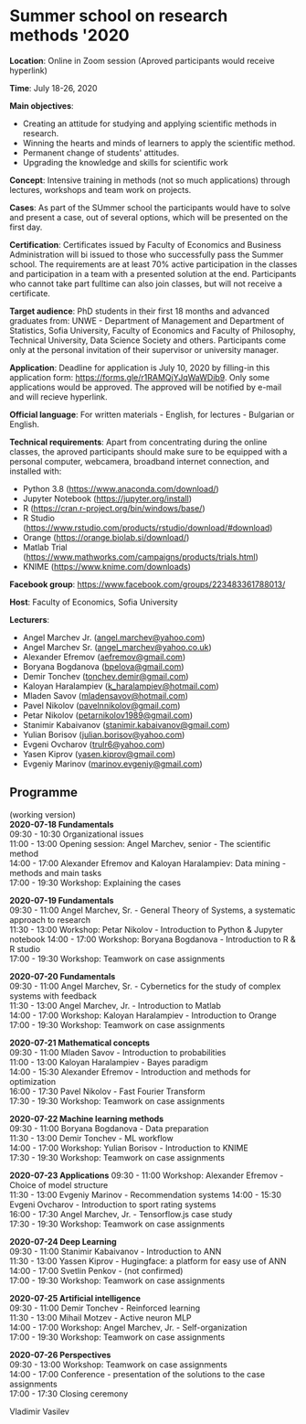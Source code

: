 # Summer school on research methods '2020

**Location**: Online in Zoom session (Aproved participants would receive hyperlink)

**Time**: July 18-26, 2020 

**Main objectives**:
* Creating an attitude for studying and applying scientific methods in research.
* Winning the hearts and minds of learners to apply the scientific method.
* Permanent change of students' attitudes.
* Upgrading the knowledge and skills for scientific work

**Concept**: Intensive training in methods (not so much applications) through lectures, workshops and team work on projects. 

**Cases**: As part of the SUmmer school the participants would have to solve and present a case, out of several options, which will be presented on the first day.

**Certification**: Certificates issued by Faculty of Economics and Business Administration will bi issued to those who successfully pass the Summer school. The requirements are at least 70% active participation in the classes and participation in a team with a presented solution at the end. Participants who cannot take part fulltime can also join classes, but will not receive a certificate.

**Target audience**: PhD students in their first 18 months and advanced graduates from: UNWE - Department of Management and Department of Statistics, Sofia University, Faculty of Economics and Faculty of Philosophy, Technical University, Data Science Society and others. Participants come only at the personal invitation of their supervisor or university manager. 

**Application**: Deadline for application is July 10, 2020 by filling-in this application form: https://forms.gle/r1RAMQjYJqWaWDib9. Only some applications would be approved. The approved will be notified by e-mail and will recieve hyperlink.

**Official language**: For written materials - English, for lectures - Bulgarian or English.

**Technical requirements**: Apart from concentrating during the online classes, the aproved participants should make sure to be equipped with a personal computer, webcamera, broadband internet connection, and installed with:
* Python 3.8 (https://www.anaconda.com/download/)
* Jupyter Notebook (https://jupyter.org/install)
* R (https://cran.r-project.org/bin/windows/base/)
* R Studio (https://www.rstudio.com/products/rstudio/download/#download)
* Orange (https://orange.biolab.si/download/)
* Matlab Trial (https://www.mathworks.com/campaigns/products/trials.html)
* KNIME (https://www.knime.com/downloads)

**Facebook group**: https://www.facebook.com/groups/223483361788013/

**Host**: Faculty of Economics, Sofia University

**Lecturers**:
* Angel Marchev Jr. (angel.marchev@yahoo.com)
* Angel Marchev Sr. (angel_marchev@yahoo.co.uk)
* Alexander Efremov (aefremov@gmail.com)
* Boryana Bogdanova (bpelova@gmail.com)
* Demir Tonchev (tonchev.demir@gmail.com)
* Kaloyan Haralampiev (k_haralampiev@hotmail.com)
* Mladen Savov (mladensavov@hotmail.com)
* Pavel Nikolov (pavelnnikolov@gmail.com)
* Petar Nikolov (petarnikolov1989@gmail.com)
* Stanimir Kabaivanov (stanimir.kabaivanov@gmail.com)
* Yulian Borisov (julian.borisov@yahoo.com)
* Evgeni Ovcharov (trulr6@yahoo.com)
* Yasen Kiprov (yasen.kiprov@gmail.com)
* Evgeniy Marinov (marinov.evgeniy@gmail.com)

## Programme
(working version)  
**2020-07-18 Fundamentals**  
09:30 - 10:30 Organizational issues  
11:00 - 13:00 Opening session: Angel Marchev, senior - The scientific method  
14:00 - 17:00 Alexander Efremov and Kaloyan Haralampiev: Data mining - methods and main tasks  
17:00 - 19:30 Workshop: Explaining the cases  
  
**2020-07-19 Fundamentals**  
09:30 - 11:00 Angel Marchev, Sr. - General Theory of Systems, a systematic approach to research  
11:30 - 13:00 Workshop: Petar Nikolov - Introduction to Python & Jupyter notebook
14:00 - 17:00 Workshop: Boryana Bogdanova - Introduction to R & R studio  
17:00 - 19:30 Workshop: Teamwork on case assignments  

**2020-07-20 Fundamentals**  
09:30 - 11:00 Angel Marchev, Sr. - Cybernetics for the study of complex systems with feedback  
11:30 - 13:00 Angel Marchev, Jr. - Introduction to Matlab  
14:00 - 17:00 Workshop: Kaloyan Haralampiev - Introduction to Orange  
17:00 - 19:30 Workshop: Teamwork on case assignments  

**2020-07-21 Mathematical concepts**  
09:30 - 11:00 Mladen Savov - Introduction to probabilities  
11:00 - 13:00 Kaloyan Haralampiev - Bayes paradigm  
14:00 - 15:30 Alexander Efremov - Introduction and methods for optimization  
16:00 - 17:30 Pavel Nikolov - Fast Fourier Transform  
17:30 - 19:30 Workshop: Teamwork on case assignments  

**2020-07-22 Machine learning methods**  
09:30 - 11:00 Boryana Bogdanova - Data preparation  
11:30 - 13:00 Demir Tonchev - ML workflow  
14:00 - 17:00 Workshop: Yulian Borisov - Introduction to KNIME  
17:30 - 19:30 Workshop: Teamwork on case assignments  

**2020-07-23 Applications**
09:30 - 11:00 Workshop: Alexander Efremov - Choice of model structure  
11:30 - 13:00 Evgeniy Marinov - Recommendation systems 
14:00 - 15:30 Evgeni Ovcharov - Introduction to sport rating systems  
16:00 - 17:30 Angel Marchev, Jr. - Tensorflow.js case study  
17:30 - 19:30 Workshop: Teamwork on case assignments  

**2020-07-24 Deep Learning**  
09:30 - 11:00 Stanimir Kabaivanov - Introduction to ANN  
11:30 - 13:00 Yassen Kiprov - Hugingface: a platform for easy use of ANN  
14:00 - 17:00 Svetlin Penkov - (not confirmed)  
17:00 - 19:30 Workshop: Teamwork on case assignments  

**2020-07-25 Artificial intelligence**  
09:30 - 11:00 Demir Tonchev - Reinforced learning  
11:30 - 13:00 Mihail Motzev - Active neuron MLP  
14:00 - 17:00 Workshop: Angel Marchev, Jr. -  Self-organization  
17:00 - 19:30 Workshop: Teamwork on case assignments  

**2020-07-26 Perspectives**  
09:30 - 13:00 Workshop: Teamwork on case assignments  
14:00 - 17:00 Conference - presentation of the solutions to the case assignments  
17:00 - 17:30 Closing ceremony  

Vladimir Vasilev  
